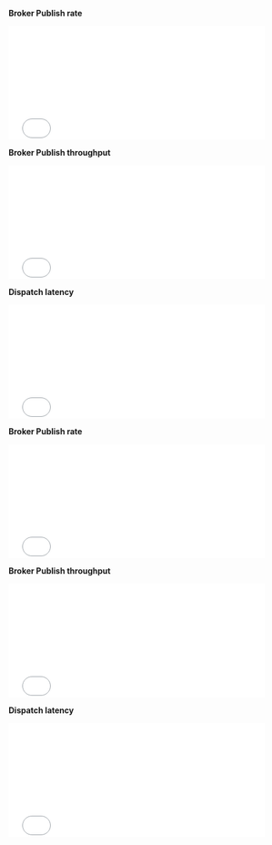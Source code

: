 **Broker Publish rate**
<iframe src="{{publicUrl}}/{{proxyResourceName}}/d-solo/yCzhgegZz/broker-metrics?orgId=1&refresh=10s&var-cluster={{clusterName}}&var-instance={{instanceUrl}}&var-cache=All&theme=light&panelId=1"
  width="450"
  height="200"
  frameborder="0"
>
</iframe>

**Broker Publish throughput**
<iframe src="{{publicUrl}}/{{proxyResourceName}}/d-solo/yCzhgegZz/broker-metrics?orgId=1&refresh=10s&var-cluster={{clusterName}}&var-instance={{instanceUrl}}&var-cache=All&theme=light&panelId=12"
  width="450"
  height="200"
  frameborder="0"
>
</iframe>

**Dispatch latency**
<iframe src="{{publicUrl}}/{{proxyResourceName}}/d-solo/yCzhgegZz/broker-metrics?orgId=1&refresh=10s&var-cluster={{clusterName}}&var-cluster={{clusterName}}&var-cache=All&theme=light&panelId=32"
width="450"
height="200"
  frameborder="0"
>
</iframe>

**Broker Publish rate**
<iframe src="{{publicUrl}}/{{proxyResourceName}}/d-solo/yCzhgegZz/broker-metrics?orgId=1&refresh=10s&var-cluster={{clusterName}}&var-instance={{instanceUrl}}&var-cache=All&theme=light&panelId=1"
width="450"
height="200"
frameborder="0"
>
</iframe>

**Broker Publish throughput**
<iframe src="{{publicUrl}}/{{proxyResourceName}}/d-solo/yCzhgegZz/broker-metrics?orgId=1&refresh=10s&var-cluster={{clusterName}}&var-instance={{instanceUrl}}&var-cache=All&theme=light&panelId=12"
width="450"
height="200"
frameborder="0"
>
</iframe>

**Dispatch latency**
<iframe src="{{publicUrl}}/{{proxyResourceName}}/d-solo/yCzhgegZz/broker-metrics?orgId=1&refresh=10s&var-cluster={{clusterName}}&var-instance={{instanceUrl}}&var-cache=All&theme=light&panelId=32"
width="450"
height="200"
frameborder="0"
>
</iframe>
